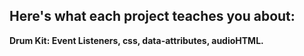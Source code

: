 ## Here's what each project teaches you about:


**Drum Kit: Event Listeners, css, data-attributes, audioHTML.**
